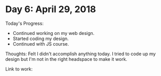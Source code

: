 # Day 6: April 29, 2018

Today's Progress: 
- Continued working on my web design.
- Started coding my design.
- Continued with JS course.

Thoughts: 
Felt I didn't accomplish anything today. I tried to code up my design but I'm not in the right headspace to make it work.

Link to work: 